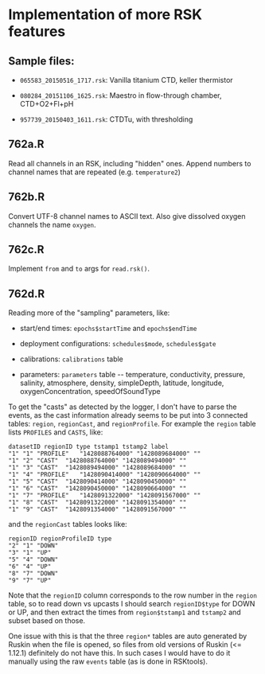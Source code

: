 # Implementation of more RSK features

## Sample files:

* `065583_20150516_1717.rsk`: Vanilla titanium CTD, keller thermistor

* `080284_20151106_1625.rsk`: Maestro in flow-through chamber, CTD+O2+Fl+pH

* `957739_20150403_1611.rsk`: CTDTu, with thresholding

## 762a.R

Read all channels in an RSK, including "hidden" ones. Append numbers to channel names that are repeated (e.g. `temperature2`)

## 762b.R

Convert UTF-8 channel names to ASCII text. Also give dissolved oxygen channels the name `oxygen`.

## 762c.R

Implement `from` and `to` args for `read.rsk()`.

## 762d.R

Reading more of the "sampling" parameters, like:

* start/end times: `epochs$startTime` and `epochs$endTime`

* deployment configurations: `schedules$mode`, `schedules$gate`

* calibrations: `calibrations` table

* parameters: `parameters` table -- temperature, conductivity, pressure, salinity, atmosphere, density, simpleDepth, latitude, longitude, oxygenConcentration, speedOfSoundType


To get the "casts" as detected by the logger, I don't have to parse the events, as the cast information already seems to be put into 3 connected tables: `region`, `regionCast`, and `regionProfile`. For example the `region` table lists `PROFILES` and `CASTS`, like:

	datasetID regionID type tstamp1 tstamp2 label
    "1"	"1"	"PROFILE"	"1428088764000"	"1428089684000"	""
    "1"	"2"	"CAST"	"1428088764000"	"1428089494000"	""
    "1"	"3"	"CAST"	"1428089494000"	"1428089684000"	""
    "1"	"4"	"PROFILE"	"1428090414000"	"1428090664000"	""
    "1"	"5"	"CAST"	"1428090414000"	"1428090450000"	""
    "1"	"6"	"CAST"	"1428090450000"	"1428090664000"	""
    "1"	"7"	"PROFILE"	"1428091322000"	"1428091567000"	""
    "1"	"8"	"CAST"	"1428091322000"	"1428091354000"	""
    "1"	"9"	"CAST"	"1428091354000"	"1428091567000"	""

and the `regionCast` tables looks like:

	regionID regionProfileID type
	"2"	"1"	"DOWN"
    "3"	"1"	"UP"
    "5"	"4"	"DOWN"
    "6"	"4"	"UP"
    "8"	"7"	"DOWN"
    "9"	"7"	"UP"

Note that the `regionID` column corresponds to the row number in the `region` table, so to read down vs upcasts I should search `regionID$type` for DOWN or UP, and then extract the times from `region$tstamp1` and `tstamp2` and subset based on those.

One issue with this is that the three `region*` tables are auto generated by Ruskin when the file is opened, so files from old versions of Ruskin (<= 1.12.1) definitely do not have this. In such cases I would have to do it manually using the raw `events` table (as is done in RSKtools).
